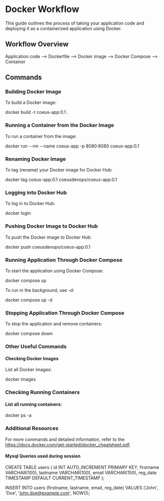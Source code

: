 # Docker Workflow

This guide outlines the process of taking your application code and deploying it as a containerized application using Docker.

## Workflow Overview

Application code --> Dockerfile --> Docker image --> Docker Compose --> Container


## Commands

### Building Docker Image

To build a Docker image:


docker build -t coeus-app:0.1 .


### Running a Container from the Docker Image
To run a container from the image:

docker run --rm --name coeus-app -p 8080:8080 coeus-app:0.1


### Renaming Docker Image
To tag (rename) your Docker image for Docker Hub:

docker tag coeus-app:0.1 coeusdevops/coeus-app:0.1

### Logging into Docker Hub
To log in to Docker Hub:

docker login

### Pushing Docker Image to Docker Hub
To push the Docker image to Docker Hub:

docker push coeusdevops/coeus-app:0.1

### Running Application Through Docker Compose
To start the application using Docker Compose:

docker compose up

To run in the background, use -d:

docker compose up -d

### Stopping Application Through Docker Compose
To stop the application and remove containers:

docker compose down


### Other Useful Commands

#### Checking Docker Images
List all Docker images:

docker images

### Checking Running Containers

#### List all running containers:


docker ps -a


### Additional Resources
For more commands and detailed information, refer to the https://docs.docker.com/get-started/docker_cheatsheet.pdf.



#### Mysql Queries used during session ####

CREATE TABLE users (
    id INT AUTO_INCREMENT PRIMARY KEY,
    firstname VARCHAR(100),
    lastname VARCHAR(100),
    email VARCHAR(150),
    reg_date TIMESTAMP DEFAULT CURRENT_TIMESTAMP
);

INSERT INTO users (firstname, lastname, email, reg_date) VALUES ('John', 'Doe', 'john.doe@example.com', NOW());
